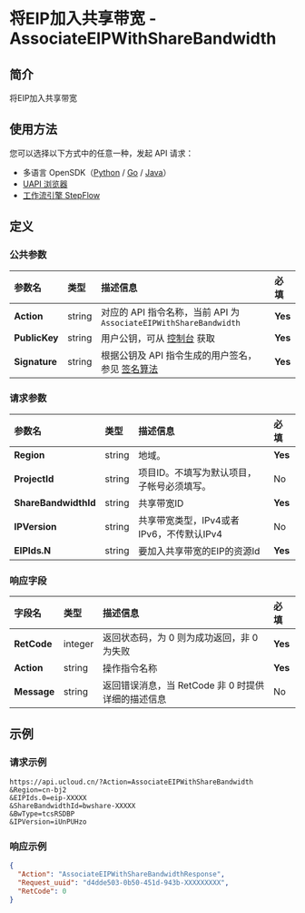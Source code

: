 # 将EIP加入共享带宽 - AssociateEIPWithShareBandwidth

## 简介

将EIP加入共享带宽





## 使用方法

您可以选择以下方式中的任意一种，发起 API 请求：
- 多语言 OpenSDK（[Python](https://github.com/ucloud/ucloud-sdk-python3) / [Go](https://github.com/ucloud/ucloud-sdk-go) / [Java](https://github.com/ucloud/ucloud-sdk-java)）
- [UAPI 浏览器](https://console.ucloud.cn/uapi/detail?id=AssociateEIPWithShareBandwidth)
- [工作流引擎 StepFlow](https://console.ucloud.cn/stepflow/manage/)

## 定义

### 公共参数

| 参数名 | 类型 | 描述信息 | 必填 |
|:---|:---|:---|:---|
| **Action**     | string  | 对应的 API 指令名称，当前 API 为 `AssociateEIPWithShareBandwidth`                        | **Yes** |
| **PublicKey**  | string  | 用户公钥，可从 [控制台](https://console.ucloud.cn/uapi/apikey) 获取                                             | **Yes** |
| **Signature**  | string  | 根据公钥及 API 指令生成的用户签名，参见 [签名算法](api/summary/signature.md)  | **Yes** |

### 请求参数

| 参数名 | 类型 | 描述信息 | 必填 |
|:---|:---|:---|:---|
| **Region** | string | 地域。 |**Yes**|
| **ProjectId** | string | 项目ID。不填写为默认项目，子帐号必须填写。<br /> |No|
| **ShareBandwidthId** | string | 共享带宽ID |**Yes**|
| **IPVersion** | string | 共享带宽类型，IPv4或者IPv6，不传默认IPv4 |No|
| **EIPIds.N** | string | 要加入共享带宽的EIP的资源Id |**Yes**|

### 响应字段

| 字段名 | 类型 | 描述信息 | 必填 |
|:---|:---|:---|:---|
| **RetCode** | integer | 返回状态码，为 0 则为成功返回，非 0 为失败 |**Yes**|
| **Action** | string | 操作指令名称 |**Yes**|
| **Message** | string | 返回错误消息，当 RetCode 非 0 时提供详细的描述信息 |No|




## 示例

### 请求示例
    
```
https://api.ucloud.cn/?Action=AssociateEIPWithShareBandwidth
&Region=cn-bj2
&EIPIds.0=eip-XXXXX
&ShareBandwidthId=bwshare-XXXXX
&BwType=tcsRSDBP
&IPVersion=iUnPUHzo
```

### 响应示例
    
```json
{
  "Action": "AssociateEIPWithShareBandwidthResponse",
  "Request_uuid": "d4dde503-0b50-451d-943b-XXXXXXXXX",
  "RetCode": 0
}
```




